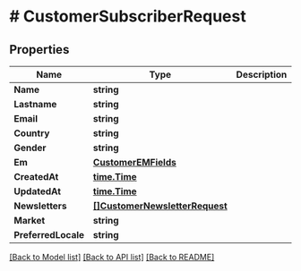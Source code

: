 # # CustomerSubscriberRequest


## Properties 


Name | Type | Description | Notes
------------ | ------------- | ------------- | -------------
**Name**| **string** |   | [optional]
**Lastname**| **string** |   | [optional]
**Email**| **string** |   | [optional]
**Country**| **string** |   | [optional]
**Gender**| **string** |   | [optional]
**Em**| [**CustomerEMFields**](CustomerEMFields.md) |   | [optional]
**CreatedAt**| [**time.Time**](time.Time.md) |   | [optional]
**UpdatedAt**| [**time.Time**](time.Time.md) |   | [optional]
**Newsletters**| [**[]CustomerNewsletterRequest**](CustomerNewsletterRequest.md) |   | [optional]
**Market**| **string** |   | [optional]
**PreferredLocale**| **string** |   | [optional]


[[Back to Model list]](../../README.md#models) [[Back to API list]](../../README.md#endpoints) [[Back to README]](../../README.md)

